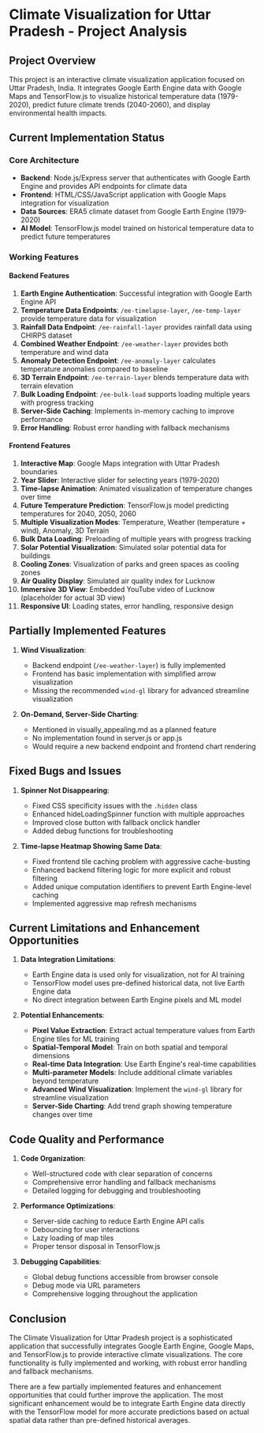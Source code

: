 # Climate Visualization for Uttar Pradesh - Project Analysis

## Project Overview
This project is an interactive climate visualization application focused on Uttar Pradesh, India. It integrates Google Earth Engine data with Google Maps and TensorFlow.js to visualize historical temperature data (1979-2020), predict future climate trends (2040-2060), and display environmental health impacts.

## Current Implementation Status

### Core Architecture
- **Backend**: Node.js/Express server that authenticates with Google Earth Engine and provides API endpoints for climate data
- **Frontend**: HTML/CSS/JavaScript application with Google Maps integration for visualization
- **Data Sources**: ERA5 climate dataset from Google Earth Engine (1979-2020)
- **AI Model**: TensorFlow.js model trained on historical temperature data to predict future temperatures

### Working Features

#### Backend Features
1. **Earth Engine Authentication**: Successful integration with Google Earth Engine API
2. **Temperature Data Endpoints**: `/ee-timelapse-layer`, `/ee-temp-layer` provide temperature data for visualization
3. **Rainfall Data Endpoint**: `/ee-rainfall-layer` provides rainfall data using CHIRPS dataset
4. **Combined Weather Endpoint**: `/ee-weather-layer` provides both temperature and wind data
5. **Anomaly Detection Endpoint**: `/ee-anomaly-layer` calculates temperature anomalies compared to baseline
6. **3D Terrain Endpoint**: `/ee-terrain-layer` blends temperature data with terrain elevation
7. **Bulk Loading Endpoint**: `/ee-bulk-load` supports loading multiple years with progress tracking
8. **Server-Side Caching**: Implements in-memory caching to improve performance
9. **Error Handling**: Robust error handling with fallback mechanisms

#### Frontend Features
1. **Interactive Map**: Google Maps integration with Uttar Pradesh boundaries
2. **Year Slider**: Interactive slider for selecting years (1979-2020)
3. **Time-lapse Animation**: Animated visualization of temperature changes over time
4. **Future Temperature Prediction**: TensorFlow.js model predicting temperatures for 2040, 2050, 2060
5. **Multiple Visualization Modes**: Temperature, Weather (temperature + wind), Anomaly, 3D Terrain
6. **Bulk Data Loading**: Preloading of multiple years with progress tracking
7. **Solar Potential Visualization**: Simulated solar potential data for buildings
8. **Cooling Zones**: Visualization of parks and green spaces as cooling zones
9. **Air Quality Display**: Simulated air quality index for Lucknow
10. **Immersive 3D View**: Embedded YouTube video of Lucknow (placeholder for actual 3D view)
11. **Responsive UI**: Loading states, error handling, responsive design

## Partially Implemented Features

1. **Wind Visualization**: 
   - Backend endpoint (`/ee-weather-layer`) is fully implemented
   - Frontend has basic implementation with simplified arrow visualization
   - Missing the recommended `wind-gl` library for advanced streamline visualization

2. **On-Demand, Server-Side Charting**:
   - Mentioned in visually_appealing.md as a planned feature
   - No implementation found in server.js or app.js
   - Would require a new backend endpoint and frontend chart rendering

## Fixed Bugs and Issues

1. **Spinner Not Disappearing**:
   - Fixed CSS specificity issues with the `.hidden` class
   - Enhanced hideLoadingSpinner function with multiple approaches
   - Improved close button with fallback onclick handler
   - Added debug functions for troubleshooting

2. **Time-lapse Heatmap Showing Same Data**:
   - Fixed frontend tile caching problem with aggressive cache-busting
   - Enhanced backend filtering logic for more explicit and robust filtering
   - Added unique computation identifiers to prevent Earth Engine-level caching
   - Implemented aggressive map refresh mechanisms

## Current Limitations and Enhancement Opportunities

1. **Data Integration Limitations**:
   - Earth Engine data is used only for visualization, not for AI training
   - TensorFlow model uses pre-defined historical data, not live Earth Engine data
   - No direct integration between Earth Engine pixels and ML model

2. **Potential Enhancements**:
   - **Pixel Value Extraction**: Extract actual temperature values from Earth Engine tiles for ML training
   - **Spatial-Temporal Model**: Train on both spatial and temporal dimensions
   - **Real-time Data Integration**: Use Earth Engine's real-time capabilities
   - **Multi-parameter Models**: Include additional climate variables beyond temperature
   - **Advanced Wind Visualization**: Implement the `wind-gl` library for streamline visualization
   - **Server-Side Charting**: Add trend graph showing temperature changes over time

## Code Quality and Performance

1. **Code Organization**:
   - Well-structured code with clear separation of concerns
   - Comprehensive error handling and fallback mechanisms
   - Detailed logging for debugging and troubleshooting

2. **Performance Optimizations**:
   - Server-side caching to reduce Earth Engine API calls
   - Debouncing for user interactions
   - Lazy loading of map tiles
   - Proper tensor disposal in TensorFlow.js

3. **Debugging Capabilities**:
   - Global debug functions accessible from browser console
   - Debug mode via URL parameters
   - Comprehensive logging throughout the application

## Conclusion

The Climate Visualization for Uttar Pradesh project is a sophisticated application that successfully integrates Google Earth Engine, Google Maps, and TensorFlow.js to provide interactive climate visualizations. The core functionality is fully implemented and working, with robust error handling and fallback mechanisms.

There are a few partially implemented features and enhancement opportunities that could further improve the application. The most significant enhancement would be to integrate Earth Engine data directly with the TensorFlow model for more accurate predictions based on actual spatial data rather than pre-defined historical averages.